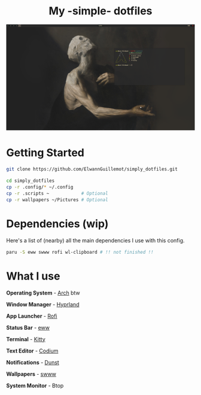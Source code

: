 <h1 style="text-align: center;"> My -simple- dotfiles </h1>

![](https://github.com/ElwannGuillemot/simply_dotfiles/blob/main/repo/neofetch.png?raw=true)

# Getting Started

```sh
git clone https://github.com/ElwannGuillemot/simply_dotfiles.git
```

```sh
cd simply_dotfiles
cp -r .config/* ~/.config
cp -r .scripts ~            # Optional
cp -r wallpapers ~/Pictures # Optional
```

# Dependencies (wip)
Here's a list of (nearby) all the main dependencies I use with this config.
```sh
paru -S eww swww rofi wl-clipboard # !! not finished !!
```

# What I use
**Operating System** - [Arch](https://archlinux.org/) btw

**Window Manager** - [Hyprland](https://hyprland.org)

**App Launcher** - [Rofi](https://github.com/philj56/tofi)

**Status Bar** - [eww](https://github.com/elkowar/eww)

**Terminal** - [Kitty](https://github.com/kovidgoyal/kitty)

**Text Editor** - [Codium](https://vscodium.com/)

**Notifications** - [Dunst](https://dunst-project.org)

**Wallpapers** - [swww](https://github.com/Horus645/swww)

**System Monitor** - Btop
